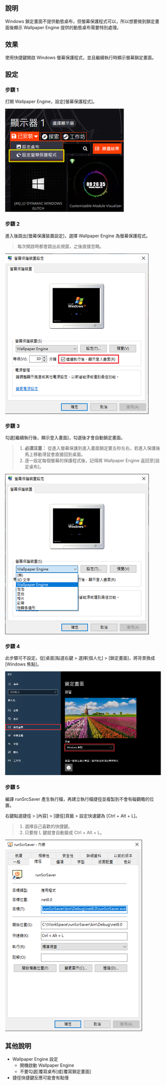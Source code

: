 ## 說明
Windows 鎖定畫面不提供動態桌布，但螢幕保護程式可以，所以想要做到鎖定畫面後顯示 Wallpaper Engine 提供的動態桌布需要特別處理。

## 效果

使用快捷鍵開啟 Windows 螢幕保護程式，並且繼續執行時顯示螢幕鎖定畫面。

## 設定

### 步驟 1

打開 Wallpaper Engine，設定[螢幕保護程式]。

![](https://github.com/shao0324/runScrSaver/blob/main/img/setting%201.png)

### 步驟 2

進入後跳出[螢幕保護裝置設定]，選擇 Wallpaper Engine 為螢幕保護程式。

> 每次開啟時都會跳出此視窗，之後直接忽略。

![](https://github.com/shao0324/runScrSaver/blob/main/img/setting%202.png)

### 步驟 3

勾選[繼續執行後，顯示登入畫面]，勾選後才會自動鎖定畫面。

> 1. **必須注意：** 從進入螢幕保護到進入畫面鎖定要五秒左右，若進入保護後馬上移動滑鼠會直接回到桌面。
> 2. 逐一設定每個螢幕的保護程式後，記得將 Wallpaper Engine 返回至[設定桌布]。

![](https://github.com/shao0324/runScrSaver/blob/main/img/setting%203.png)

### 步驟 4

此步驟可不設定。從[桌面]點選右鍵 > 選擇[個人化] > [鎖定畫面]，將背景換成[Windows 焦點]。

![](https://github.com/shao0324/runScrSaver/blob/main/img/setting%204.png)

### 步驟 5

編譯 runSrcSaver 產生執行檔，再建立執行檔捷徑並複製到不會有礙觀瞻的位置。

右鍵點選捷徑 > [內容] > [捷徑]頁籤 > 設定快速鍵為 [Ctrl + Alt + L]。
> 1. 選擇自己喜歡的快捷鍵。
> 2. 只要按 L 鍵就會自動變成 Ctrl + Alt + L。

![](https://github.com/shao0324/runScrSaver/blob/main/img/setting%205.png)

## 其他說明

* Wallpaper Engine 設定
  * 開機啟動 Wallpaper Engine
  * 不要勾選[覆寫桌布]或[覆寫鎖定畫面]
* 捷徑快捷鍵反應可能會有點慢
